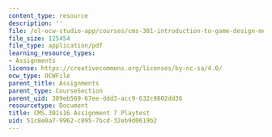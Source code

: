 ```yaml
---
content_type: resource
description: ''
file: /ol-ocw-studio-app/courses/cms-301-introduction-to-game-design-methods-spring-2016/51c8e0a79962c8957bcd32eb9d0619b2_MITCMS_301S16_Assigment7.pdf
file_size: 125454
file_type: application/pdf
learning_resource_types:
- Assignments
license: https://creativecommons.org/licenses/by-nc-sa/4.0/
ocw_type: OCWFile
parent_title: Assignments
parent_type: CourseSection
parent_uid: 309eb569-67ee-ddd3-acc9-632c9802dd36
resourcetype: Document
title: CMS.301s16 Assignment 7 Playtest
uid: 51c8e0a7-9962-c895-7bcd-32eb9d0619b2
---
```

